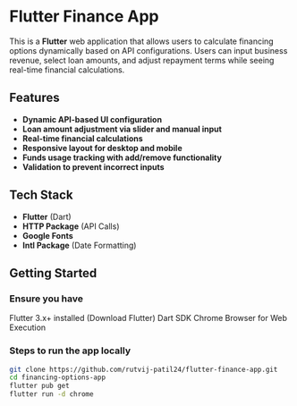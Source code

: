 # Flutter Finance App

This is a **Flutter** web application that allows users to calculate financing options dynamically based on API configurations. Users can input business revenue, select loan amounts, and adjust repayment terms while seeing real-time financial calculations.

## Features
- **Dynamic API-based UI configuration**
- **Loan amount adjustment via slider and manual input**
- **Real-time financial calculations**
- **Responsive layout for desktop and mobile**
- **Funds usage tracking with add/remove functionality**
- **Validation to prevent incorrect inputs**

## Tech Stack
- **Flutter** (Dart)
- **HTTP Package** (API Calls)
- **Google Fonts**
- **Intl Package** (Date Formatting)

## Getting Started

### Ensure you have
Flutter 3.x+ installed (Download Flutter)
Dart SDK
Chrome Browser for Web Execution

### Steps to run the app locally
```sh
git clone https://github.com/rutvij-patil24/flutter-finance-app.git
cd financing-options-app
flutter pub get
flutter run -d chrome



